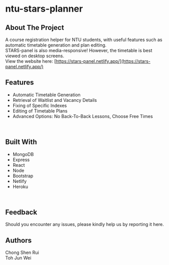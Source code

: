 # ntu-stars-planner

## About The Project

A course registration helper for NTU students, with useful features such as automatic timetable generation and plan editing.<br/>
STARS-panel is also media-responsive! However, the timetable is best viewed on desktop screens.<br/>
View the website here: [https://stars-panel.netlify.app/](https://stars-panel.netlify.app/)
<br/>

## Features

- Automatic Timetable Generation
- Retrieval of Waitlist and Vacancy Details
- Fixing of Specific Indexes
- Editing of Timetable Plans
- Advanced Options: No Back-To-Back Lessons, Choose Free Times
<br/>

## Built With

- MongoDB
- Express
- React
- Node
- Bootstrap
- Netlify
- Heroku
<br/>

## Feedback

Should you encounter any issues, please kindly help us by reporting it here.
<br/>

## Authors

Chong Shen Rui<br/>
Toh Jun Wei
